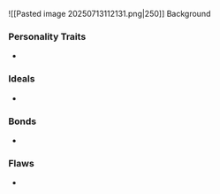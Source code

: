 ![[Pasted image 20250713112131.png|250]]
Background
### Personality Traits
- 
### Ideals
- 
### Bonds
- 
### Flaws
- 